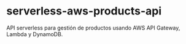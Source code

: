 # serverless-aws-products-api
API serverless para gestión de productos usando AWS API Gateway, Lambda y DynamoDB.
